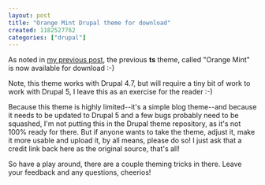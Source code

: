 ```yaml
--- 
layout: post
title: "Orange Mint Drupal theme for download"
created: 1182527762
categories: ["drupal"]
---
```

As noted in <a href="https://tedserbinski.com/drupal/ted-2-0-a-site-redesign/">my previous post</a>, the previous <strong>ts</strong> theme, called "Orange Mint" is now available for download :-)

Note, this theme works with Drupal 4.7, but will require a tiny bit of work to work with Drupal 5, I leave this as an exercise for the reader :-)

Because this theme is highly limited--it's a simple blog theme--and because it needs to be updated to Drupal 5 and a few bugs probably need to be squashed, I'm not putting this in the Drupal theme repository, as it's not 100% ready for there. But if anyone wants to take the theme, adjust it, make it more usable and upload it, by all means, please do so! I just ask that a credit link back here as the original source, that's all!

So have a play around, there are a couple theming tricks in there. Leave your feedback and any questions, cheerios!
